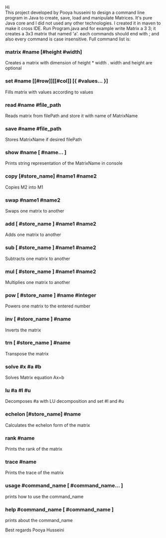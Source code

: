 Hi
<br/>
This project developed by Pooya husseini to design a command line program in Java to create, save,
load and manipulate Matrices.
It's pure Java core and I did not used any other technologies. I created it in maven to make it cross IDE.
Run Program.java and for example write Matrix a 3 3; it creates a 3x3 matrix that named 'a'.
each commands should end with ; and also every command is case insensitive.
Full command list is:

### matrix #name [#height #width]
Creates a matrix with dimension of height * width . width and height are optional

### set #name [[#row]][[#col]] [{ #values... }]
Fills matrix with values according to values

### read #name #file_path
Reads matrix from filePath and store it with name of MatrixName

### save #name #file_path
Stores  MatrixName if desired filePath

### show #name  [ #name... ]
Prints string representation of the  MatrixName in console

### copy [#store_name] #name1 #name2
Copies M2 into M1

### swap #name1 #name2
Swaps one matrix to another

### add [ #store_name ] #name1 #name2
Adds one matrix to another

### sub [ #store_name ] #name1 #name2
Subtracts one matrix to another

### mul [ #store_name ] #name1 #name2
Multiplies one matrix to another

### pow [ #store_name ] #name #integer
Powers one matrix to the entered number

### inv [ #store_name ] #name
Inverts the matrix

### trn [ #store_name ] #name
Transpose the matrix

### solve #x #a #b
Solves Matrix equation  Ax=b

### lu #a #l #u
Decomposes #a with LU decomposition and set #l and #u

### echelon [#store_name] #name
Calculates the echelon form of the matrix

### rank #name
Prints the rank of the matrix

### trace #name
Prints the trace of the matrix

### usage #command_name [ #command_name... ]
prints how to use the command_name

### help #command_name [ #command_name ]
prints about the command_name

Best regards
Pooya Husseini